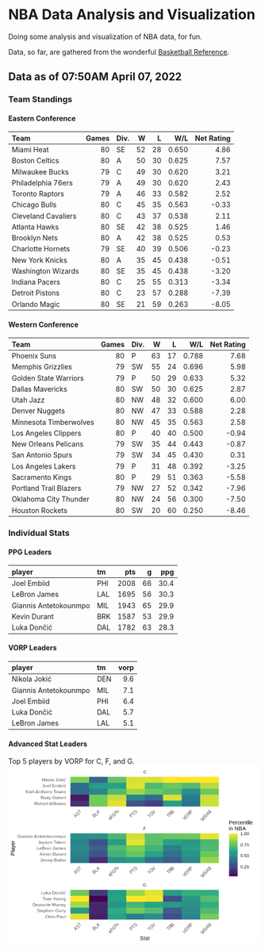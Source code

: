 # NBA Data Analysis and Visualization

Doing some analysis and visualization of NBA data, for fun.

Data, so far, are gathered from the wonderful [Basketball
Reference](https://www.basketball-reference.com/).

## Data as of 07:50AM April 07, 2022

### Team Standings

#### Eastern Conference

| Team                | Games | Div. |  W |  L |   W/L | Net Rating |
| :------------------ | ----: | :--- | -: | -: | ----: | ---------: |
| Miami Heat          |    80 | SE   | 52 | 28 | 0.650 |       4.86 |
| Boston Celtics      |    80 | A    | 50 | 30 | 0.625 |       7.57 |
| Milwaukee Bucks     |    79 | C    | 49 | 30 | 0.620 |       3.21 |
| Philadelphia 76ers  |    79 | A    | 49 | 30 | 0.620 |       2.43 |
| Toronto Raptors     |    79 | A    | 46 | 33 | 0.582 |       2.52 |
| Chicago Bulls       |    80 | C    | 45 | 35 | 0.563 |     \-0.33 |
| Cleveland Cavaliers |    80 | C    | 43 | 37 | 0.538 |       2.11 |
| Atlanta Hawks       |    80 | SE   | 42 | 38 | 0.525 |       1.46 |
| Brooklyn Nets       |    80 | A    | 42 | 38 | 0.525 |       0.53 |
| Charlotte Hornets   |    79 | SE   | 40 | 39 | 0.506 |     \-0.23 |
| New York Knicks     |    80 | A    | 35 | 45 | 0.438 |     \-0.51 |
| Washington Wizards  |    80 | SE   | 35 | 45 | 0.438 |     \-3.20 |
| Indiana Pacers      |    80 | C    | 25 | 55 | 0.313 |     \-3.34 |
| Detroit Pistons     |    80 | C    | 23 | 57 | 0.288 |     \-7.39 |
| Orlando Magic       |    80 | SE   | 21 | 59 | 0.263 |     \-8.05 |

#### Western Conference

| Team                   | Games | Div. |  W |  L |   W/L | Net Rating |
| :--------------------- | ----: | :--- | -: | -: | ----: | ---------: |
| Phoenix Suns           |    80 | P    | 63 | 17 | 0.788 |       7.68 |
| Memphis Grizzlies      |    79 | SW   | 55 | 24 | 0.696 |       5.98 |
| Golden State Warriors  |    79 | P    | 50 | 29 | 0.633 |       5.32 |
| Dallas Mavericks       |    80 | SW   | 50 | 30 | 0.625 |       2.87 |
| Utah Jazz              |    80 | NW   | 48 | 32 | 0.600 |       6.00 |
| Denver Nuggets         |    80 | NW   | 47 | 33 | 0.588 |       2.28 |
| Minnesota Timberwolves |    80 | NW   | 45 | 35 | 0.563 |       2.58 |
| Los Angeles Clippers   |    80 | P    | 40 | 40 | 0.500 |     \-0.94 |
| New Orleans Pelicans   |    79 | SW   | 35 | 44 | 0.443 |     \-0.87 |
| San Antonio Spurs      |    79 | SW   | 34 | 45 | 0.430 |       0.31 |
| Los Angeles Lakers     |    79 | P    | 31 | 48 | 0.392 |     \-3.25 |
| Sacramento Kings       |    80 | P    | 29 | 51 | 0.363 |     \-5.58 |
| Portland Trail Blazers |    79 | NW   | 27 | 52 | 0.342 |     \-7.96 |
| Oklahoma City Thunder  |    80 | NW   | 24 | 56 | 0.300 |     \-7.50 |
| Houston Rockets        |    80 | SW   | 20 | 60 | 0.250 |     \-8.46 |

### Individual Stats

#### PPG Leaders

| player                | tm  |  pts |  g |  ppg |
| :-------------------- | :-- | ---: | -: | ---: |
| Joel Embiid           | PHI | 2008 | 66 | 30.4 |
| LeBron James          | LAL | 1695 | 56 | 30.3 |
| Giannis Antetokounmpo | MIL | 1943 | 65 | 29.9 |
| Kevin Durant          | BRK | 1587 | 53 | 29.9 |
| Luka Dončić           | DAL | 1782 | 63 | 28.3 |

#### VORP Leaders

| player                | tm  | vorp |
| :-------------------- | :-- | ---: |
| Nikola Jokić          | DEN |  9.6 |
| Giannis Antetokounmpo | MIL |  7.1 |
| Joel Embiid           | PHI |  6.4 |
| Luka Dončić           | DAL |  5.7 |
| LeBron James          | LAL |  5.1 |

#### Advanced Stat Leaders

Top 5 players by VORP for C, F, and G.
![](README_files/figure-gfm/README-unnamed-chunk-7-1.png)<!-- -->
